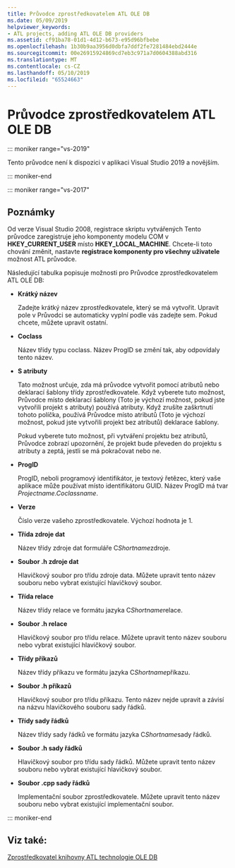 ```yaml
---
title: Průvodce zprostředkovatelem ATL OLE DB
ms.date: 05/09/2019
helpviewer_keywords:
- ATL projects, adding ATL OLE DB providers
ms.assetid: cf91ba78-01d1-4d12-b673-e95d96bfbebe
ms.openlocfilehash: 1b30b9aa3956d0dbfa7ddf2fe7281484ebd2444e
ms.sourcegitcommit: 00e26915924869cd7eb3c971a7d0604388abd316
ms.translationtype: MT
ms.contentlocale: cs-CZ
ms.lasthandoff: 05/10/2019
ms.locfileid: "65524663"
---
```

# <a name="atl-ole-db-provider-wizard"></a>Průvodce zprostředkovatelem ATL OLE DB

::: moniker range="vs-2019"

Tento průvodce není k dispozici v aplikaci Visual Studio 2019 a novějším.

::: moniker-end

::: moniker range="vs-2017"

## <a name="remarks"></a>Poznámky

Od verze Visual Studio 2008, registrace skriptu vytvářených Tento průvodce zaregistruje jeho komponenty modelu COM v **HKEY_CURRENT_USER** místo **HKEY_LOCAL_MACHINE**. Chcete-li toto chování změnit, nastavte **registrace komponenty pro všechny uživatele** možnost ATL průvodce.

Následující tabulka popisuje možnosti pro Průvodce zprostředkovatelem ATL OLE DB:

- **Krátký název**

   Zadejte krátký název zprostředkovatele, který se má vytvořit. Upravit pole v Průvodci se automaticky vyplní podle vás zadejte sem. Pokud chcete, můžete upravit ostatní.

- **Coclass**

   Název třídy typu coclass. Název ProgID se změní tak, aby odpovídaly tento název.

- **S atributy**

   Tato možnost určuje, zda má průvodce vytvořit pomocí atributů nebo deklarací šablony třídy zprostředkovatele. Když vyberete tuto možnost, Průvodce místo deklarací šablony (Toto je výchozí možnost, pokud jste vytvořili projekt s atributy) používá atributy. Když zrušíte zaškrtnutí tohoto políčka, používá Průvodce místo atributů (Toto je výchozí možnost, pokud jste vytvořili projekt bez atributů) deklarace šablony.

   Pokud vyberete tuto možnost, při vytváření projektu bez atributů, Průvodce zobrazí upozornění, že projekt bude převeden do projektu s atributy a zeptá, jestli se má pokračovat nebo ne.

- **ProgID**

   ProgID, neboli programový identifikátor, je textový řetězec, který vaše aplikace může používat místo identifikátoru GUID. Název ProgID má tvar *Projectname.Coclassname*.

- **Verze**

   Číslo verze vašeho zprostředkovatele. Výchozí hodnota je 1.

- **Třída zdroje dat**

   Název třídy zdroje dat formuláře C*Shortname*zdroje.

- **Soubor .h zdroje dat**

   Hlavičkový soubor pro třídu zdroje data. Můžete upravit tento název souboru nebo vybrat existující hlavičkový soubor.

- **Třída relace**

   Název třídy relace ve formátu jazyka C*Shortname*relace.

- **Soubor .h relace**

   Hlavičkový soubor pro třídu relace. Můžete upravit tento název souboru nebo vybrat existující hlavičkový soubor.

- **Třídy příkazů**

   Název třídy příkazu ve formátu jazyka C*Shortname*příkazu.

- **Soubor .h příkazů**

   Hlavičkový soubor pro třídu příkazu. Tento název nejde upravit a závisí na názvu hlavičkového souboru sady řádků.

- **Třídy sady řádků**

   Název třídy sady řádků ve formátu jazyka C*Shortname*sady řádků.

- **Soubor .h sady řádků**

   Hlavičkový soubor pro třídu sady řádků. Můžete upravit tento název souboru nebo vybrat existující hlavičkový soubor.

- **Soubor .cpp sady řádků**

   Implementační soubor zprostředkovatele. Můžete upravit tento název souboru nebo vybrat existující implementační soubor.

::: moniker-end

## <a name="see-also"></a>Viz také:

[Zprostředkovatel knihovny ATL technologie OLE DB](../../atl/reference/adding-an-atl-ole-db-provider.md)
